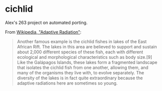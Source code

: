 # cichlid

Alex's 263 project on automated porting.

From [Wikipedia, "Adaptive Radiation"](https://en.wikipedia.org/wiki/Adaptive_radiation#Cichlid_fish):

> Another famous example is the cichlid fishes in lakes of the East African Rift. The lakes in this area are believed to support and sustain about 2,000 different species of these fish, each with different ecological and morphological characteristics such as body size.[9] Like the Galápagos Islands, these lakes form a fragmented landscape that isolates the cichlid fish from one another, allowing them, and many of the organisms they live with, to evolve separately. The diversity of the lakes is in fact quite extraordinary because the adaptive radiations here are sometimes so young.

